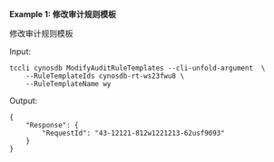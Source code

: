 **Example 1: 修改审计规则模板**

修改审计规则模板

Input: 

```
tccli cynosdb ModifyAuditRuleTemplates --cli-unfold-argument  \
    --RuleTemplateIds cynosdb-rt-ws23fwu8 \
    --RuleTemplateName wy
```

Output: 
```
{
    "Response": {
        "RequestId": "43-12121-812w1221213-62usf9093"
    }
}
```

